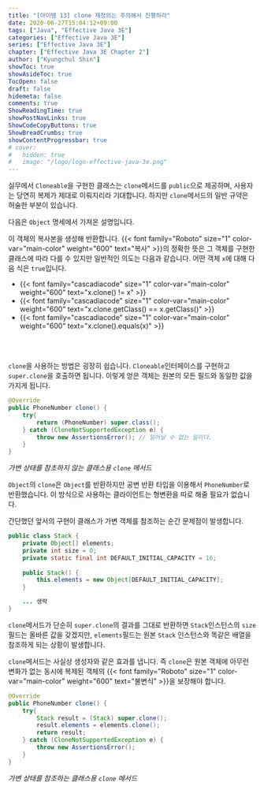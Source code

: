 ```yaml
---
title: "[아이템 13] clone 재정의는 주의해서 진행하라"
date: 2020-06-27T15:04:12+09:00
tags: ["Java", "Effective Java 3E"]
categories: ["Effective Java 3E"]
series: ["Effective Java 3E"]
chapter: ["Effective Java 3E Chapter 2"]
author: ["Kyungchul Shin"]
showToc: true
showAsideToc: true
TocOpen: false
draft: false
hidemeta: false
comments: true
ShowReadingTime: true
showPostNavLinks: true
ShowCodeCopyButtons: true
ShowBreadCrumbs: true
showContentProgressbar: true
# cover:
#   hidden: true
#   image: "/logo/logo-effective-java-3e.png"
---
```

실무에서 `Cloneable`을 구현한 클래스는 `clone`메서드를 `public`으로 제공하며, 사용자는 당연히 복제가 제대로 이뤄지리라 기대합니다. 하지만 `clone`메서드의 일반 규약은 허술한 부분이 있습니다.

다음은 `Object` 명세에서 가져온 설명입니다.

이 객체의 복사본을 생성해 반환합니다. {{< font family="Roboto" size="1" color-var="main-color" weight="600" text="복사" >}}의 정확한 뜻은 그 객체를 구현한 클래스에 따라 다를 수 있지만 일반적인 의도는 다음과 같습니다. 어떤 객체 `x`에 대해 다음 식은 `true`입니다.
- {{< font family="cascadiacode" size="1" color-var="main-color" weight="600" text="x.clone() != x" >}}
- {{< font family="cascadiacode" size="1" color-var="main-color" weight="600" text="x.clone.getClass() == x.getClass()" >}}
- {{< font family="cascadiacode" size="1" color-var="main-color" weight="600" text="x.clone().equals(x)" >}}
<br>
<br>

`clone`을 사용하는 방법은 굉장히 쉽습니다. `Cloneable`인터페이스를 구현하고 `super.clone`을 호출하면 됩니다. 이렇게 얻은 객체는 원본의 모든 필드와 동일한 값을 가지게 됩니다.
``` java
@Override
public PhoneNumber clone() {
    try{
        return (PhoneNumber) super.class();
    } catch (CloneNotSupportedException e) {
        throw new AssertionsError(); // 일어날 수 없는 일이다.
    }
}
```
<i class="user-fa-action-info-outline" aria-hidden="true"></i> _가변 상태를 참초하지 않는 클래스용 `clone` 메서드_
<br>

`Object`의 `clone`은 `Object`를 반환하지만 공변 반환 타입을 이용해서 `PhoneNumber`로 반환했습니다. 이 방식으로 사용하는 클라이언트는 형변환을 따로 해줄 필요가 없습니다.
   
간단했던 앞서의 구현이 클래스가 가변 객체를 참조하는 순간 문제점이 발생합니다.
``` java
public class Stack {
    private Object[] elements;
    private int size = 0;
    private static final int DEFAULT_INITIAL_CAPACITY = 16;
    
    public Stack() {
        this.elements = new Object[DEFAULT_INITIAL_CAPACITY];
    }

    ... 생략
}
```
`clone`메서드가 단순히 `super.clone`의 결과를 그대로 반환하면 `Stack`인스턴스의 `size` 필드는 올바른 값을 갖겠지만, `elements`필드는 원본 `Stack` 인스턴스와 똑같은 배열을 참조하게 되는 상황이 발생합니다.
<br>

`clone`메서드는 사실상 생성자와 같은 효과를 냅니다. 즉 `clone`은 원본 객체에 아무런 변화가 없는 동시에 복제된 객체의 {{< font family="Roboto" size="1" color-var="main-color" weight="600" text="불변식" >}}을 보장해야 합니다.
``` java
@Override
public PhoneNumber clone() {
    try{
        Stack result = (Stack) super.clone();
        result.elements = elements.clone();
        return result;
    } catch (CloneNotSupportedException e) {
        throw new AssertionsError();
    }
}
```
<i class="user-fa-action-info-outline" aria-hidden="true"></i> _가변 상태를 참조하는 클래스용 `clone` 메서드_

